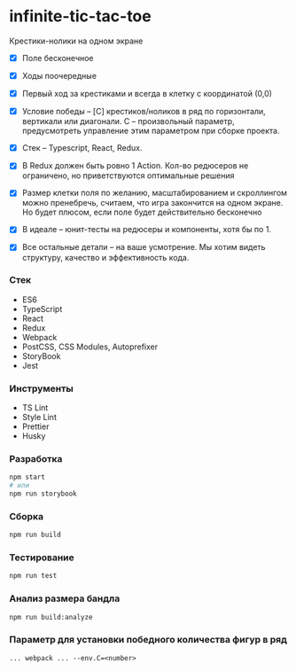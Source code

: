 # infinite-tic-tac-toe
Крестики-нолики на одном экране

- [x] Поле бесконечное
- [x] Ходы поочередные
- [x] Первый ход за крестиками и всегда в клетку с координатой (0,0)
- [x] Условие победы – [C] крестиков/ноликов в ряд по горизонтали, вертикали или диагонали.
    C – произвольный параметр, предусмотреть управление этим параметром при сборке проекта.
- [x] Стек – Typescript, React, Redux.
- [x] В Redux должен быть ровно 1 Action.
Кол-во редюсеров не ограничено, но приветствуются оптимальные решения
- [x] Размер клетки поля по желанию, масштабированием и скроллингом можно пренебречь, считаем, что игра закончится на одном экране. Но будет плюсом, если поле будет действительно бесконечно
- [x] В идеале – юнит-тесты на редюсеры и компоненты, хотя бы по 1.
- [x] Все остальные детали – на ваше усмотрение. Мы хотим видеть структуру, качество и эффективность кода.


### Стек
* ES6
* TypeScript
* React
* Redux
* Webpack
* PostCSS, CSS Modules, Autoprefixer
* StoryBook
* Jest

### Инструменты
* TS Lint
* Style Lint
* Prettier
* Husky

### Разработка

```bash
npm start
# или
npm run storybook
```

### Сборка

```bash
npm run build
```

### Тестирование

```bash
npm run test
```

### Анализ размера бандла

```bash
npm run build:analyze
```

### Параметр для установки победного количества фигур в ряд
```
... webpack ... --env.C=<number>
```
